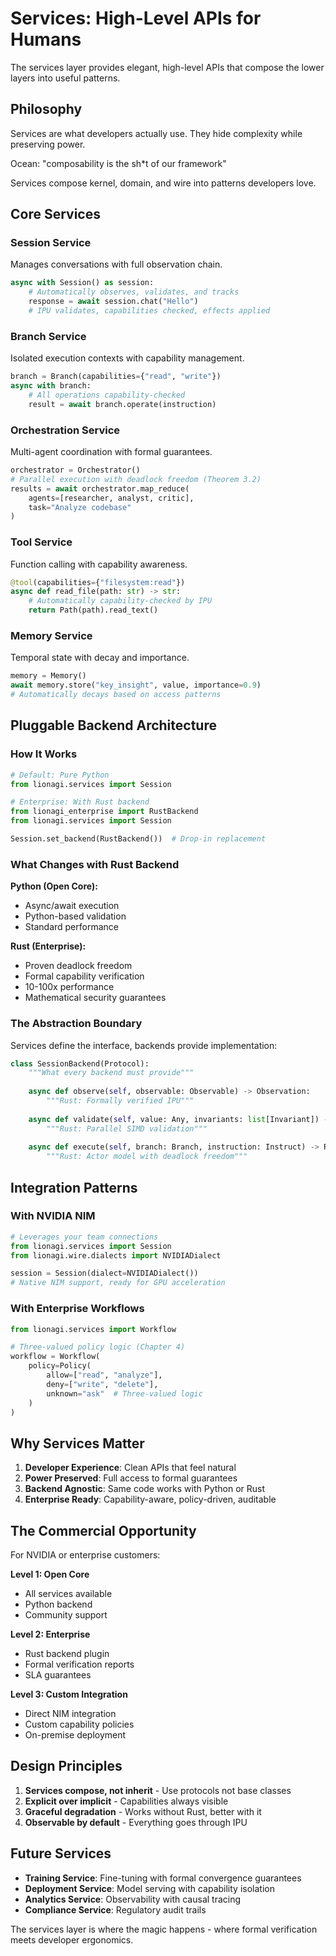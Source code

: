 # Services: High-Level APIs for Humans

The services layer provides elegant, high-level APIs that compose the lower layers into useful patterns.

## Philosophy

Services are what developers actually use. They hide complexity while preserving power.

Ocean: "composability is the sh*t of our framework"

Services compose kernel, domain, and wire into patterns developers love.

## Core Services

### Session Service
Manages conversations with full observation chain.

```python
async with Session() as session:
    # Automatically observes, validates, and tracks
    response = await session.chat("Hello")
    # IPU validates, capabilities checked, effects applied
```

### Branch Service  
Isolated execution contexts with capability management.

```python
branch = Branch(capabilities={"read", "write"})
async with branch:
    # All operations capability-checked
    result = await branch.operate(instruction)
```

### Orchestration Service
Multi-agent coordination with formal guarantees.

```python
orchestrator = Orchestrator()
# Parallel execution with deadlock freedom (Theorem 3.2)
results = await orchestrator.map_reduce(
    agents=[researcher, analyst, critic],
    task="Analyze codebase"
)
```

### Tool Service
Function calling with capability awareness.

```python
@tool(capabilities={"filesystem:read"})
async def read_file(path: str) -> str:
    # Automatically capability-checked by IPU
    return Path(path).read_text()
```

### Memory Service
Temporal state with decay and importance.

```python
memory = Memory()
await memory.store("key_insight", value, importance=0.9)
# Automatically decays based on access patterns
```

## Pluggable Backend Architecture

### How It Works

```python
# Default: Pure Python
from lionagi.services import Session

# Enterprise: With Rust backend
from lionagi_enterprise import RustBackend
from lionagi.services import Session

Session.set_backend(RustBackend())  # Drop-in replacement
```

### What Changes with Rust Backend

**Python (Open Core):**
- Async/await execution
- Python-based validation
- Standard performance

**Rust (Enterprise):**
- Proven deadlock freedom
- Formal capability verification  
- 10-100x performance
- Mathematical security guarantees

### The Abstraction Boundary

Services define the interface, backends provide implementation:

```python
class SessionBackend(Protocol):
    """What every backend must provide"""
    
    async def observe(self, observable: Observable) -> Observation:
        """Rust: Formally verified IPU"""
        
    async def validate(self, value: Any, invariants: list[Invariant]) -> bool:
        """Rust: Parallel SIMD validation"""
        
    async def execute(self, branch: Branch, instruction: Instruct) -> Response:
        """Rust: Actor model with deadlock freedom"""
```

## Integration Patterns

### With NVIDIA NIM

```python
# Leverages your team connections
from lionagi.services import Session
from lionagi.wire.dialects import NVIDIADialect

session = Session(dialect=NVIDIADialect())
# Native NIM support, ready for GPU acceleration
```

### With Enterprise Workflows

```python
from lionagi.services import Workflow

# Three-valued policy logic (Chapter 4)
workflow = Workflow(
    policy=Policy(
        allow=["read", "analyze"],
        deny=["write", "delete"],
        unknown="ask"  # Three-valued logic
    )
)
```

## Why Services Matter

1. **Developer Experience**: Clean APIs that feel natural
2. **Power Preserved**: Full access to formal guarantees
3. **Backend Agnostic**: Same code works with Python or Rust
4. **Enterprise Ready**: Capability-aware, policy-driven, auditable

## The Commercial Opportunity

For NVIDIA or enterprise customers:

**Level 1: Open Core**
- All services available
- Python backend
- Community support

**Level 2: Enterprise** 
- Rust backend plugin
- Formal verification reports
- SLA guarantees

**Level 3: Custom Integration**
- Direct NIM integration
- Custom capability policies
- On-premise deployment

## Design Principles

1. **Services compose, not inherit** - Use protocols not base classes
2. **Explicit over implicit** - Capabilities always visible
3. **Graceful degradation** - Works without Rust, better with it
4. **Observable by default** - Everything goes through IPU

## Future Services

- **Training Service**: Fine-tuning with formal convergence guarantees
- **Deployment Service**: Model serving with capability isolation  
- **Analytics Service**: Observability with causal tracing
- **Compliance Service**: Regulatory audit trails

The services layer is where the magic happens - where formal verification meets developer ergonomics.